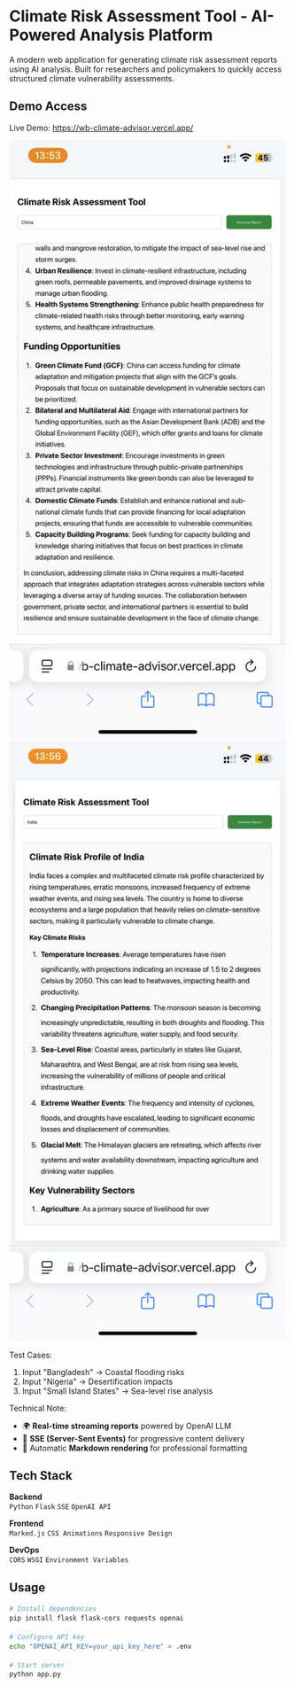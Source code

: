 # Climate Risk Assessment Tool - AI-Powered Analysis Platform

A modern web application for generating climate risk assessment reports using AI analysis. Built for researchers and policymakers to quickly access structured climate vulnerability assessments.

## Demo Access

Live Demo: https://wb-climate-advisor.vercel.app/


<img src="./demo-screenshot01.png" width="500"><img src="./demo-screenshot02.png" width="500">


Test Cases:
1. Input "Bangladesh" → Coastal flooding risks
2. Input "Nigeria" → Desertification impacts
3. Input "Small Island States" → Sea-level rise analysis

Technical Note:
- 🌍 **Real-time streaming reports** powered by OpenAI LLM
- 🚀 **SSE (Server-Sent Events)** for progressive content delivery
- 📝 Automatic **Markdown rendering** for professional formatting



## Tech Stack
**Backend**  
`Python` `Flask` `SSE` `OpenAI API`

**Frontend**  
`Marked.js` `CSS Animations` `Responsive Design`

**DevOps**  
`CORS` `WSGI` `Environment Variables`

## Usage
```bash
# Install dependencies
pip install flask flask-cors requests openai

# Configure API key
echo "OPENAI_API_KEY=your_api_key_here" > .env

# Start server
python app.py
